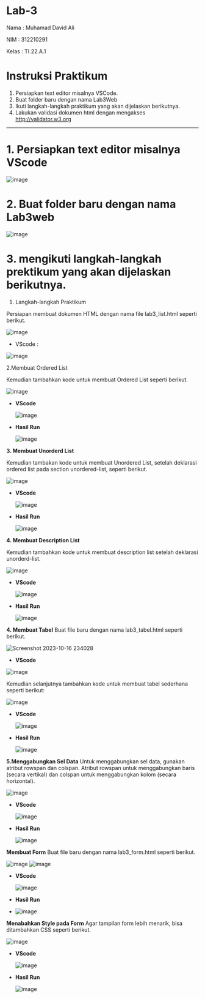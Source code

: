 # Lab-3

Nama  : Muhamad David Ali

NIM   : 312210291

Kelas : TI.22.A.1


# Instruksi Praktikum
1. Persiapkan text editor misalnya VSCode.
2. Buat folder baru dengan nama Lab3Web
3. Ikuti langkah-langkah praktikum yang akan dijelaskan berikutnya.
4. Lakukan validasi dokumen html dengan mengakses http://validator.w3.org

<hr>

# 1. Persiapkan text editor misalnya VScode
![image](https://github.com/Luxcario/Lab-3/assets/116184002/60d82bf1-4017-454a-a1c0-c79d3ab8d6af)

# 2. Buat folder baru dengan nama Lab3web
![image](https://github.com/Luxcario/Lab-3/assets/116184002/72d4699e-ce4d-4f32-b9e4-b30c54d98c5e)

# 3. mengikuti langkah-langkah prektikum yang akan dijelaskan berikutnya.

1. Langkah-langkah Praktikum

Persiapan membuat dokumen HTML dengan nama file lab3_list.html seperti berikut.

![image](https://github.com/Luxcario/Lab-3/assets/116184002/ba853923-bc8c-4584-bca6-15849fb1816f)

- VScode :

![image](https://github.com/Luxcario/Lab-3/assets/116184002/5ecad7fb-b73a-4517-bb4e-ded7cb7abbaa)

2.Membuat Ordered List

Kemudian tambahkan kode untuk membuat Ordered List seperti berikut.

![image](https://github.com/Luxcario/Lab-3/assets/116184002/6382985a-41f6-40fa-88bf-72eea16a2b36)

- **VScode**
  
  ![image](https://github.com/Luxcario/Lab-3/assets/116184002/9fed9262-0d46-4bec-a3fd-5743f33c8246)

- **Hasil Run**
  
  ![image](https://github.com/Luxcario/Lab-3/assets/116184002/fba6bde3-636b-47a0-940a-54d22ece4ceb)

**3. Membuat Unorderd List**

Kemudian tambakan kode untuk membuat Unordered List, setelah deklarasi ordered list pada
section unordered-list, seperti berikut.

![image](https://github.com/Luxcario/Lab-3/assets/116184002/1be758ae-5c69-43b3-977d-4625645210f1)

- **VScode**
  
  ![image](https://github.com/Luxcario/Lab-3/assets/116184002/53618964-e4bb-4fc7-ae22-dca43e29bada)

- **Hasil Run**

  ![image](https://github.com/Luxcario/Lab-3/assets/116184002/8bf0e4a2-a636-4398-852a-8cce007a0dc9)

**4. Membuat Description List**

Kemudian tambahkan kode untuk membuat description list setelah deklarasi unorderd-list.

![image](https://github.com/Luxcario/Lab-3/assets/116184002/cc2d2ce0-f291-434e-82c1-f2d76844cc3c)

- **VScode**

  ![image](https://github.com/Luxcario/Lab-3/assets/116184002/fd2c51f2-2835-43e2-bdcd-2b2fab3cd11b)

- **Hasil Run**

  ![image](https://github.com/Luxcario/Lab-3/assets/116184002/b1ed4389-55f9-4b10-b834-84b9c3d89cab)

**4. Membuat Tabel**
Buat file baru dengan nama lab3_tabel.html seperti berikut.

![Screenshot 2023-10-16 234028](https://github.com/Luxcario/Lab-3/assets/116184002/d7ae401a-2320-4ffb-8d81-6d363ff33e36)

- **VScode**

![image](https://github.com/Luxcario/Lab-3/assets/116184002/df26e007-05fd-4aaa-ae3f-6707374412ba)

Kemudian selanjutnya tambahkan kode untuk membuat tabel sederhana seperti berikut:

![image](https://github.com/Luxcario/Lab-3/assets/116184002/f2ef2bec-1ec2-4026-b496-f47f49772c68)

- **VScode**

  ![image](https://github.com/Luxcario/Lab-3/assets/116184002/4503b924-71ab-4088-a695-269e220c73ee)

- **Hasil Run**

  ![image](https://github.com/Luxcario/Lab-3/assets/116184002/3b7fc97f-0038-403a-83a4-1813e75cd8df)


**5.Menggabungkan Sel Data**
Untuk menggabungkan sel data, gunakan atribut rowspan dan colspan. Atribut rowspan untuk 
menggabungkan baris (secara vertikal) dan colspan untuk menggabungkan kolom (secara 
horizontal).

![image](https://github.com/Luxcario/Lab-3/assets/116184002/fed7ab2b-4b1e-4494-8532-f2c77ead51a5)

- **VScode**

  ![image](https://github.com/Luxcario/Lab-3/assets/116184002/25c2f4be-d2ca-4399-8d7e-53a626419a93)

- **Hasil Run**

  ![image](https://github.com/Luxcario/Lab-3/assets/116184002/32dc7b69-4d14-4f71-a931-c11ec8e1ce72)

**Membuat Form**
Buat file baru dengan nama lab3_form.html seperti berikut.

![image](https://github.com/Luxcario/Lab-3/assets/116184002/c2311221-4888-4187-8463-065e9318f781)
![image](https://github.com/Luxcario/Lab-3/assets/116184002/6bd422dc-9f05-421f-bdcb-7fd25e15ac8a)


- **VScode**

  ![image](https://github.com/Luxcario/Lab-3/assets/116184002/84cb394d-6752-49ed-b0fa-807f635bf34c)


- **Hasil Run**

- ![image](https://github.com/Luxcario/Lab-3/assets/116184002/f4666f49-814a-4fe8-ace7-9d6dff4923d8)

**Menabahkan Style pada Form**
Agar tampilan form lebih menarik, bisa ditambahkan CSS seperti berikut.

![image](https://github.com/Luxcario/Lab-3/assets/116184002/f48deda6-9336-4bfe-9c87-7270097bb4f1)

- **VScode**

  ![image](https://github.com/Luxcario/Lab-3/assets/116184002/dd83180a-9cef-46b9-853f-c516a70d7480)

- **Hasil Run**

  ![image](https://github.com/Luxcario/Lab-3/assets/116184002/3ec01ee1-5dda-4b77-9691-01c38c48b299)
